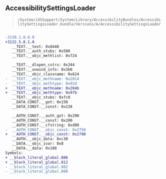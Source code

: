## AccessibilitySettingsLoader

> `/System/iOSSupport/System/Library/AccessibilityBundles/AccessibilitySettingsLoader.bundle/Versions/A/AccessibilitySettingsLoader`

```diff

-3130.1.0.0.0
+3132.5.0.1.0
   __TEXT.__text: 0x8440
   __TEXT.__auth_stubs: 0x500
   __TEXT.__objc_methlist: 0x724

   __TEXT.__dlopen_cstrs: 0x244
   __TEXT.__unwind_info: 0x3b0
   __TEXT.__objc_classname: 0x624
-  __TEXT.__objc_methname: 0x2014
-  __TEXT.__objc_methtype: 0x92d
+  __TEXT.__objc_methname: 0x204b
+  __TEXT.__objc_methtype: 0x97b
   __TEXT.__objc_stubs: 0xfc0
   __DATA_CONST.__got: 0x158
   __DATA_CONST.__const: 0x228

   __AUTH_CONST.__auth_got: 0x290
   __AUTH_CONST.__const: 0x200
   __AUTH_CONST.__cfstring: 0xd00
-  __AUTH_CONST.__objc_const: 0x2750
+  __AUTH_CONST.__objc_const: 0x2790
   __AUTH.__objc_data: 0xc30
   __DATA.__objc_ivar: 0x8
   __DATA.__data: 0x180
Symbols:
+ __block_literal_global.806
+ __block_literal_global.812
- __block_literal_global.802
- __block_literal_global.808

```
